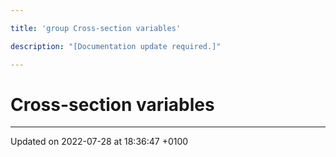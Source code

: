 ```yaml
---

title: 'group Cross-section variables'

description: "[Documentation update required.]"

---
```


# Cross-section variables








-------------------------------

Updated on 2022-07-28 at 18:36:47 +0100
